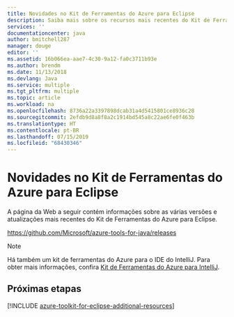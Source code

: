 ```yaml
---
title: Novidades no Kit de Ferramentas do Azure para Eclipse
description: Saiba mais sobre os recursos mais recentes do Kit de Ferramentas do Azure para Eclipse.
services: ''
documentationcenter: java
author: bmitchell287
manager: douge
editor: ''
ms.assetid: 16b066ea-aae7-4c30-9a12-fa0c3711b93e
ms.author: brendm
ms.date: 11/13/2018
ms.devlang: Java
ms.service: multiple
ms.tgt_pltfrm: multiple
ms.topic: article
ms.workload: na
ms.openlocfilehash: 8736a22a3397898dcab31a4d5415801ce8936c28
ms.sourcegitcommit: 2efdb9d8a8f8a2c1914bd545a8c22ae6fe0f463b
ms.translationtype: HT
ms.contentlocale: pt-BR
ms.lasthandoff: 07/15/2019
ms.locfileid: "68430346"
---
```

# <a name="whats-new-in-the-azure-toolkit-for-eclipse"></a>Novidades no Kit de Ferramentas do Azure para Eclipse

A página da Web a seguir contém informações sobre as várias versões e atualizações mais recentes do Kit de Ferramentas do Azure para Eclipse.

<https://github.com/Microsoft/azure-tools-for-java/releases>

> [!NOTE] 
> Há também um kit de ferramentas do Azure para o IDE do IntelliJ. Para obter mais informações, confira [Kit de Ferramentas do Azure para IntelliJ]. 
> 

<!--

### April 14, 2017
The Azure Toolkit for Eclipse - April 2017 release includes the following enhancements:

* **Improved Azure Sign In Experience**: The Azure Toolkit for Eclipse now supports two methods of logging into your Azure account: *Interactive* and *Automated*. For more information, see [Azure Sign In Instructions for the Azure Toolkit for Eclipse].
* **Publishing using Docker Containers**: You can now publish your web applications as Docker Containers using Azure Toolkit for Eclipse. For more information, see [How to publish a Web App as a Docker Container using the Azure Toolkit for Eclipse].
* **Storage Account Management**: The Azure Toolkit for Eclipse now supports managing your storage accounts from the Azure Explorer View. For more information, see [Managing Storage Accounts using the Azure Explorer for Eclipse].
* **Virtual Machine Management**: The Azure Toolkit for Eclipse now supports managing your virtual machines from the Azure Explorer View. For more information, see [Managing Virtual Machines using the Azure Explorer for Eclipse].
* **Removal of Remote Debugging Support**. Remote debugging of Java web apps on Azure App Service has been removed from the Azure Toolkit for Eclipse; this was necessary to resolve some problems which customers were experiencing when using the toolkit.

### August 26, 2016
The Azure Toolkit for Eclipse - August 2016 release includes the following enhancements:

* **Custom JDK Distributions**. The Azure Toolkit for Eclipse now supports specifying and deploying an arbitrary JDK version to your Azure WebApp container:
  * In addition to the JDKs provided by Azure, you can also choose from a wide selection of Zulu OpenJDK versions made available on Azure by Azul Systems.
  * You can also specify your own JDK distribution if you upload it as a ZIP file to your storage account.
* **Enhancements to the Azure Explorer view**:
  * Support for Virtual Machine management using Azure's new Resource Manager model: you can list, create and delete resource manager-based virtual machines without leaving the IDE.
  * Support for Storage Account blob management using Azure's Resource Manager, which complements the existing functionality for managing "classic" storage accounts.
* **Microsoft JDBC Driver 6.0 for SQL Server**. This update includes the latest JDBC driver for Microsoft SQL Server (v6.0), which is now included as a library that you can easily add to your Java projects, thereby replacing the older version.

### June 29, 2016
The Azure Toolkit for Eclipse - June 2016 release includes the following enhancements:

* **Java 8 Requirement**. The Azure Toolkit for Eclipse now requires Java 8, although this requirement is only for the toolkit - your applications can continue to use all versions of Java that are supported by Azure.
* **Support for the latest Java JDKs**. The latest versions of the Java JDKs are now supported by the Azure Toolkit for Eclipse.
* **Support for Azure SDK v2.9.1**. The latest version of the Azure SDK is now the minimum pre-requisite for the Azure Toolkit for Eclipse.
* **Integrated Samples**. The Azure Toolkit for Eclipse now features several sample applications to help developers get started.
* **HDInsight Tool Integration**. Azure's HDInsight Tools are now bundled with the Azure Toolkit for Eclipse. For more information, see [HDInsight Tools Plugin for Eclipse].
* **Remote Debugging of Java Web Apps**. The Azure Toolkit for Eclipse now supports remote debugging of Java web apps on Azure App Service.
* **Support for the Eclipse Luna release.** The new minimum required Eclipse IDE version is Luna.

### April 12, 2016
The Azure Toolkit for Eclipse - April 2016 release includes the following enhancements:

* **Support for Azure SDK v2.9.0**. The latest version of the Azure SDK is now the minimum pre-requisite for the Azure Toolkit for Eclipse.
* **Miscellaneous usability, responsiveness and performance improvements related to Azure Web App support**. A number of performance optimizations in how the Toolkit communicates with Azure result in a more responsive UI.
* **Ability to delete an existing Web Application container in Azure from within Eclipse**. The Azure Toolkit for Eclipse now allows you to delete an existing Azure Web container without leaving Eclipse.

### March 7, 2016
The Azure Toolkit for Eclipse - March 2016 release includes the following enhancements:

* **Support for quick deployment of lightweight Java applications**. The Azure Toolkit for Eclipse now supports the rapid deployment of lightweight Java applications into Azure Web App Containers, so deploying Java applications now takes seconds instead of minutes.
* **Support for Web App management using the Azure Explorer view**. The Azure Explorer view in the toolkit now supports for listing, starting and stopping Azure Web Apps.
* **Updated Tomcat, Jetty, and Zulu OpenJDK distributions**. The Azure Toolkit for Eclipse provides support for updated versions of Tomcat, Jetty and Zulu OpenJDK for Java deployments into Azure cloud services.

### January 4, 2016
The Azure Toolkit for Eclipse - January 2016 release includes the following enhancements:

* **Support for the Zulu OpenJDK updates**. For more information, see the [Azul Systems web page for the Zulu OpenJDK].
* **Updated Tomcat and Jetty distributions**. The Jetty and Tomcat distributions which are available on Microsoft Azure for use with the Azure Toolkit for Eclipse have been updated.
* **Feature Parity between Eclipse and IntelliJ Toolkits for Azure**. The Azure Toolkit for Eclipse and the [Azure Toolkit for IntelliJ] now support the same set of features.

### September 1, 2015
The Azure Toolkit for Eclipse - September 2015 release includes the following enhancements:

* **Support for the Zulu OpenJDK updates**. For more information, see the [Azul Systems web page for the Zulu OpenJDK].
* **Updated Tomcat and Jetty distributions**. The Jetty and Tomcat distributions which are available on Microsoft Azure for use with the Azure Toolkit for Eclipse have been updated. (These distributions allows developers to create quick development and test projects with the Azure Toolkit for Eclipse.
* **Support for automatically updated Tomcat and Jetty references**. In addition to the specific versions of Tomcat and Jetty which are available on Azure, developers can now reference a distribution referred to as the "Latest (auto-updated)", which will automatically update to the latest distribution of each major version of Jetty or Tomcat the next time your role instances are recycled. (Recycling occurs automatically, but developers can manually trigger a recycle through the Azure portal.) This new feature means that developers do not have to redeploy their application to be able to have their server software updated. (
* This functionality is currently intended only for development and test purposes or non-mission-critical applications, and is not recommended for production.)
* **Azure Explorer view for blobs, queues and tables in Azure storage**. This allows developers to perform a set of common tasks with their storage artifacts directly from the Eclipse IDE. For example: deleting, uploading or downloading blobs.

### August 1, 2015
The Azure Toolkit for Eclipse - August 2015 release includes the following enhancements:

* **Application Insights Instrumentation Key Management**. This update allows you to acquire, create and manage your Application Insights instrumentation keys directly from the Eclipse IDE.
* **Microsoft JDBC Driver 4.1 for SQL Server**. This update includes support for the latest JDBC driver for Microsoft SQL Server.
* **Version 2.7 of the Azure SDK**. This most recent update to the Azure SDK is the new pre-requisite for the Toolkit when installed on Windows. (Note this is not needed on non-Windows operating systems.)
* **Support for the Zulu OpenJDK v7 update**. For more information, see the [Azul Systems web page for the Zulu OpenJDK].

### May 1, 2015
The Azure Toolkit for Eclipse - May 2015 release includes the following enhancements:

* **Improved Server Selection UI**. This release simplifies the use of the toolkit on non-Windows operating systems.
* **Support for Maven Projects**. This release supports Maven Projects as applications, which the toolkit can deploy to Azure and configure Application Insights.
* **Version 2.6 of the Azure SDK**. This most recent update to the Azure SDK is the new pre-requisite for the Toolkit when installed on Windows. (Note this is not needed on non-Windows operating systems.)
* **Deployment Upgrade Instead of Republish**. If you are republishing a deployment project when the previous version is already live, the toolkit now uses Azure's deployment upgrade functionality instead of shutting down the previous deployment and republishing from scratch as it did in the past. This enables your cloud service to run without interruption whenever possible, helping achieve high availability even during an update, and speeds up the re-publishing process.
* **Support for the latest Zulu OpenJDK v8 - update 40**. For more information, see the [Azul Systems web page for the Zulu OpenJDK].

### March 9, 2015
The Azure Toolkit for Eclipse - March 2015 release includes the following enhancements:

* **Support for Mac, Ubuntu and additional Linux flavors**. This release of the Azure Toolkit for Eclipse adds support for Mac OS and several Unix platforms, so developers can install the toolkit to create, configure and publish Java projects to Azure Cloud Services (PaaS) from Eclipse running on operating systems other than Windows.

> [!NOTE]
> This capability is in preview, and it is not recommended for use in production environments. There is no customer support Service Level Agreement (SLA), but all feedback is appreciated and encouraged.
> 
> 

* **New Application Insights plugin**. Developers are now able to configure automatic server telemetry using Application Insights on Azure.
* **Ant-based command line deployment automation**. This feature enables developers to automate the publishing for newer versions of their deployments using Ant outside of Eclipse. A pre-generated script is automatically configured for a project after the first time it is deployed from Eclipse, and subsequent deployments can use the script to fully automate deployments via the command line only.
* **Tomcat and Jetty availability on Azure for simpler, faster deployment**. Developers can now reference various Tomcat and Jetty versions that are available on Azure directly instead of having to upload a Java server to their accounts (or via the Toolkit), so there is no need to upload a Java server for quick, getting-started scenarios.
* **Shortcut method for publishing Java web apps to Azure cloud services**. To reduce the learning curve for simple development and test scenarios, developers can now publish Java applications more directly to Azure. Instead of having to go through the process of creating and configuring an Azure deployment project, applications will be deployed with a default instance of Tomcat v8 and Zulu JVM (OpenJDK).

### January 30, 2015
The Azure Toolkit for Eclipse - January 2015 release includes the following enhancements:

* **Support for IBM® WebSphere® Application Server Liberty Core**. This release adds the IBM WebSphere Application Server Liberty Core to the list of supported application servers from which the toolkit is able to deploy to Azure. This latest addition expands the current list of application servers that are supported &quot;out-of-the-box&quot; by the Toolkit, which already included various versions of Tomcat, Jetty, JBoss and GlassFish.
* **Inclusion of Application Insights SDK**. This newly-released client API library (v0.9.0) is now part of the Package for Azure Libraries for Java.
* **Updated Package for Azure Libraries for Java**. This update includes Azure Libraries for Java v0.7.0 and Storage Client API v2.0.0, as well as the newly-released Application Insights SDK v0.9.0.

### November 12, 2014
The Azure Toolkit for Eclipse - November 2014 release includes the following enhancements:

* **Support for Azure SDK 2.5**. This most recent update to the Azure SDK is the new pre-requisite for the Toolkit.
* **Support for updated version of the Zulu OpenJDK v1.8, v1.7 and v1.6 packages**. For more information, see the [Azul Systems web page for the Zulu OpenJDK].
* **Support for the new Standard D sizes for cloud services**, which offer increased performance and additional memory resources. For more information, see [Virtual Machine and Cloud Service Sizes for Azure].

### October 17, 2014
The Azure Toolkit for Eclipse - October 2014 release includes the following enhancements:

* **Performance improvements in the Publish to Cloud scenarios**. Loading of subscription information is much faster when users have multiple subscriptions and storage accounts.
* **Support for updated version of the Zulu OpenJDK v1.8 package**. For more information, see the [Azul Systems web page for the Zulu OpenJDK].
* **Support for deprecating older versions of 3rd party JDKs**. Deprecated JDK packages will no longer show up in the dropdown menu for new deployment projects. Existing projects referencing deprecated JDK packages will continue being able to do so for the time being, but it is recommended to upgrade such projects to rely on the latest.
* **Updated version of the Package for Azure Libraries for Java client API library**. For more information, see the [Microsoft Azure Client API].
* **Bug Fixes.** This release contains a number of miscellaneous bug fixes which were based on user reports and testing.

### August 5, 2014
The Azure Toolkit for Eclipse - August 2014 release includes the following enhancements

* **Support for Azure SDK 2.4.** Older versions of the Eclipse Toolkit will not work with this newly released SDK.
* **Updated versions of the Zulu OpenJDK v1.6, 1.7 and v1.8 packages.** For more information, see the [Azul Systems web page for the Zulu OpenJDK].
* **Updated version of the Package for Azure Libraries for Java client API library.** For more information, see the [Microsoft Azure Client API].
* **Support for Latest Publish Settings File Format.** Support was added for version 2.0 of the Publish Settings file format.
* **Architectural changes behind the Publish to Cloud feature.** The Toolkit is now using the newly released Microsoft Azure Client API for Java for its publish-to-cloud support.
* **Bug Fixes.** This release contains a number of user-requested bug fixes.

### June 12, 2014
The Azure Toolkit for Eclipse - June 2014 release is a minor servicing update which provides the following enhancements:

* **Support for the Zulu OpenJDK package v1.8.** For more information, see the [Azul Systems web page for the Zulu OpenJDK].
* **Updated versions of the Zulu OpenJDK v1.6 and 1.7 packages.** For more information, see the [Azul Systems web page for the Zulu OpenJDK].
* **Updated version of the Package for Azure Libraries for Java client API library.** For more information, see the [Microsoft Azure Client API].
* **Bug Fixes.** This release contains a number of user-requested bug fixes.

### April 4, 2014
The Azure Plugin for Eclipse - April 2014 release has released. This is an update accompanying the release of the Azure SDK 2.3, which is a pre-requisite and will be downloaded automatically when you install the plugin. This update includes new features, bug fixes, and some feedback-driven usability enhancements since the February 2014 Preview:

* **Support for the Azure SDK 2.3 release.** The Azure Plugin for Eclipse - April 2014 release requires Azure SDK 2.3. When using the new plugin, if you do not already have Azure SDK 2.3, you will be prompted to allow its installation. Do not use Azure SDK 2.3 with earlier versions of the plugin.
* **Upgrading of applications without complete package deployment.** When deploying Java applications that are part of your project, the plugin now automatically uploads them into your selected storage account so that you can update it and recycle the role instances to deploy the latest application bits without having to rebuild and redeploy the entire package.
* **Tomcat 8 now is a recognized application server.** If you select a Tomcat 8 installation directory on your machine in the **Server** tab of the **Azure Deployment Project** dialog, the plugin will now automatically detect it and be able to deploy Tomcat 8 in an automated fashion, similar to the older versions of Tomcat already in the list.
* **Azul Zulu OpenJDK package updates: v1.7 update 51 and v1.6 update 47.** Effective with this release, Azul System's Zulu Open JDK v7 package update 51 is available. Also, Zulu Open JDK v6 packages start being available, beginning with update 47. These updates are in addition to the previously available Zulu Open JDK v7 package update 45, update 40 and update 25.
* **Support for A8 and A9 Microsoft Azure Virtual Machine size.** You can now deploy a cloud service to the high memory A8 and A9 Virtual Machine sizes. For more information about these VM sizes, see [Virtual Machine and Cloud Service Sizes for Azure].
* **Automatic redirection from HTTP to HTTPS for SSL-enabled roles.** When your cloud service contains only HTTPS role(s), if the user request specifies HTTP, it will automatically redirect to HTTPS. There is no need to create a separate role to handle the HTTP requests.
* **Express Emulator used for local emulation.** The Azure Express Emulator is now used as the emulator when debugging your applications locally.
* **Azure has been rebranded as Microsoft Azure.** UI screens now reflect that Azure has been rebranded and no longer called Azure.

### February 6, 2014
The Azure Plugin for Eclipse - February 2014 Preview has released. This update includes new features, bug fixes, and some feedback-driven usability enhancements since the October 2013 Preview:

* **Support for SSL offloading.** Secure Sockets Layer (SSL) offloading has been added as a feature, allowing you to easily enable Hypertext Transfer Protocol Secure (HTTPS) support in your Java deployment on Azure, without requiring you to configure SSL in your Java application server. This is particularly relevant in Session Affinity and/or authenticated communication scenarios. For example, when using the Access Control Service (ACS) Filter, which is already supported by the toolkit. For more information, see [SSL Offloading] and [How to Use SSL Offloading].
* **GlassFish 4 now is a recognized application server.** If you select a GlassFish 4 installation directory on your machine in the **Server** tab of the **Azure Deployment Project** dialog, the plugin will now automatically detect it and be able to deploy GlassFish OSE 4 in an automated fashion, similar to the GlassFish OSE 3 version already in the list.
* **Azul Zulu OpenJDK package update 45.** Effective with this release, Azul System's Zulu (Open JDK v7 package) update 45 is now available; this is in addition to the previously available update 40 and update 25.
* **Support for 'auto' for private endpoint ports.** You can set a private port to automatic for input endpoints and internal endpoints to let Azure assign a port to that endpoint automatically. Previously you could only assign a specific port number.
* **Support for customizing the certificate name (CN) in the self-signed certificate creation UI.** Previously, the same hard-coded name was used for all new certificates; now you can specify your own certificate name to help distinguish among multiple certificates in the Azure portal used for different purposes.
* **Azure toolbar:** The Azure toolbar has an updated with the following changes: 
  * ![][ic710876] This icon was added for the **New Azure Deployment Project**.
  * ![][ic710877] This icon was added as a shortcut to the self-signed certificate creation dialog.
* **Support for A5 Azure Virtual Machine size.** You can now deploy a cloud service to the high memory A5 Virtual Machine size. For more information about this VM size, see [Virtual Machine and Cloud Service Sizes for Azure].
* **Support for Microsoft Windows Server 2012 R2.** You can now select Windows Server 2012 R2 as the cloud operating system.

### October 22, 2013
The Azure Plugin for Eclipse - October 2013 Preview has released. This update includes new features, bug fixes, and some feedback-driven usability enhancements since the September 2013 Preview:

* **Support for the Azure SDK 2.2 release.** The Azure Plugin for Eclipse - October 2013 Preview supports Azure SDK 2.2. The plugin will still work with Azure SDK 2.1, and will automatically install Azure SDK 2.2 if you do not already have at least Azure SDK 2.1 installed.
* **Azul Zulu OpenJDK package update 40.** As announced for the September 2013 Preview, the plugin now enables using a third party-provided JDK directly on Azure, without requiring you to upload your own JDK. In the October 2013 release, Azul System's Zulu (Open JDK v7 package) update 40 is now available; this is in addition to the originally published update 25.
* **Cloud deployment link in the Activity Log.** Within the Azure Activity Log, when your deployment has a status of **Published**, you can click **Published** since it is now a link to your deployment; your deployment will then be opened in your browser. (The status of **Published** was previously labeled **Running**.)
* **Target OS selection available at publish time.** The **Publish to Azure** dialog contains a new field, **Target OS**, which provides a more discoverable way for you to set your target operating system.
* **Auto-overwrite previous deployment.** The **Publish to Azure** dialog contains a new checkbox, **Overwrite previous deployment**. If this option is checked, when your new deployment is published it will automatically overwrite the previous deployment; you would not experience &quot;409 conflict&quot; issues when publishing to the same location without first unpublishing the previous deployment.
* **Jetty 9 now is a recognized application server.** If you select a Jetty 9 installation directory on your machine in the **Server** tab of the **Azure Deployment Project** dialog, the plugin will now automatically detect it and be able to deploy Jetty 9 in an automated fashion, similar to the older versions of Jetty already in the list.
* **Add a role from the Project context menu.** The **Azure** project context menu now contains a new menu item, **Add Role**, which provides a quicker and more discoverable way for you to add a new role to your Azure project.
* **An update to the Package for the Azure Libraries for Java library.** This is based on version 0.4.6 of the [Microsoft Azure Client API].

### September 25, 2013
The Azure Plugin for Eclipse - September 2013 Preview has released. This update includes new features, bug fixes, and some feedback-driven usability enhancements since the August 2013 Preview:

* **Ability to deploy the Azul Zulu OpenJDK package available on Azure.** A new option has been added when specifying the JDK to use with your Azure deployment. Using this option, you can deploy a third party JDK package directly on the Azure cloud, without having to upload your own. Azul Systems is providing the first such package called Zulu, based on the OpenJDK, which can now be deployed using this option.
* **An update to the Package for the Azure Libraries for Java library.** This is based on version 0.4.5 of the [Microsoft Azure Client API].

### August 1, 2013
The Azure Plugin for Eclipse - August 2013 Preview has released. This is an update accompanying the release of the Azure SDK 2.1, which is a pre-requisite and will be downloaded automatically when you install the plugin. This update includes new features, bug fixes, and some feedback-driven usability enhancements since the July 2013 Preview:

* **Removal of options to include the local JDK and local application server as part of the deployment package.** Downloading the JDK and application server from cloud storage during the deployment is preferable to embedding these components in the package, since downloading the items results in smaller deployment package size, faster deployment times, and easier maintenance. As a result, the options to include the JDK and application server in the deployment package have been removed. Existing projects that were configured to include the local JDK and local application server as part of the deployment package will automatically be converted to auto-upload the JDK and application server to cloud storage.
* **Support for the Azure SDK 2.1 release.** The Azure Plugin for Eclipse - August 2013 Preview requires Azure SDK 2.1. Do not use the August 2013 preview with earlier versions of the Azure SDK, and do not use Azure SDK 2.1 with earlier versions of the Azure Plugin for Eclipse.
* **Support for the Eclipse Kepler release.** Related to this, the new minimum required Eclipse IDE version is Indigo. The Azure Plugin for Eclipse is no longer officially tested on Helios.

### July 3, 2013
The Azure Plugin for Eclipse - July 2013 Preview has released. This update includes new features, bug fixes, and some feedback-driven usability enhancements since the May 2013 Preview:

* **Ability to create a new storage account.** A **New** button has been added to the **Add Storage Account** dialog. This allows you to create a storage account within the Eclipse plugin, without requiring you to log in to the Azure Management Portal. (You must already have an Azure subscription to use this feature.) For more information about creating a new storage account, see [To create a new storage account].
* **New &quot;(auto)&quot; option for storage account used for automatic deployment of JDK and server, and for caching.** When using the **Automatically upload** option for the JDK and application server, you can now specify **(auto)** for the URL and storage account to use when uploading the JDK and application server, or when using Azure Caching. Then, these features will automatically use the same storage account as the one that you select in the **Publish to Azure** dialog. The [Creating a Hello World Application for Azure in Eclipse] tutorial has been updated to use the new **(auto)** option.
* **Ability to set your Azure service endpoints.** Specify the service endpoints that determine whether your application is deployed to and managed by the global Azure platform, Azure operated by 21Vianet in China, or a private Azure platform. For more information, see [Azure Service Endpoints].
* **Large deployments can specify a local storage resource.** In the event that your deployment is too large to be contained in the default approot folder, you can now specify a local storage resource as the deployment destination for your JDK and application server. For more information, see [Deploying Large Deployments].
* **Support for A6 and A7 Azure Virtual Machine sizes.** You can now deploy a cloud service to the high memory A6 and A7 Virtual Machine sizes. For more information about these sizes, see [Virtual Machine and Cloud Service Sizes for Azure].
* **An update to the Package for the Azure Libraries for Java library.** This is based on version 0.4.4 of the [Microsoft Azure Client API].

### May 1, 2013
The Azure Plugin for Eclipse - May 2013 Preview has released. This is a major update accompanying the release of the Azure SDK 2.0, which is a pre-requisite and will be downloaded automatically when you install the plugin. This release includes new features, bug fixes, and some feedback-driven usability enhancements since the February 2013 Preview:

* **Automatic upload of the JDK and application server to, and deployment from, Azure storage.** A new option which automatically uploads the selected JDK and application server, when needed, to a specified Azure storage account and deploys these components from there, instead of embedding in the deployment package or having the user upload then manually. This commonly requested feature can greatly enhance the ease of deploying the JDK and server components, especially for novice users. For a walk-through that uses these options, see [Creating a Hello World Application for Azure in Eclipse].
* **Centralized storage account tracking and ability to reference storage accounts more easily (via a dropdown control).** This applies to multiple features that rely on storage, such as JDK and server component deployment, and caching. For more information, see [Azure Storage Account List].
* **Simplified Remote Access setup in the Publish to Cloud wizard.** All you need to do is type in a user name and password to enable remote access, or leave it blank to keep remote access disabled.
* **An update to the Package for the Azure Libraries for Java library.** This is based on version 0.4.2 of the [Microsoft Azure Client API].
* **Support for sticky sessions on Windows Server 2012.** Previously, sticky sessions worked only on Windows Server 2008 R2, now both cloud operating system targets support session affinity.
* **Package upload performance improvements.** Even when the JDK and application server are embedded in the deployment package, the upload portion of the deployment process can be approximately twice as fast as compared to previous versions.

### February 8, 2013
The Azure Plugin for Eclipse - February 2013 Preview has released. This is a minor update which includes bug fixes, feedback-driven usability enhancements and some new features since the November 2012 Preview:

* Support for deploying JDKs, application servers, and arbitrary other components from public or private Azure blob storage downloads instead of including them in the deployment package when deploying to the cloud.
* Ability to change the order in which user-defined components of a role are processed, through the addition of **Move Up** and **Move Down** buttons in the **Components** section of the **Azure Role Properties**.
* An update to the **Package for the Azure Libraries for Java** library, based on version 0.4.0 of the [Microsoft Azure Client API].

### November 5, 2012
The Azure Plugin for Eclipse - November 2012 Preview has released. This is a major update which includes a number of new features, as well as additional bug fixes and feedback-driven usability enhancements since the September 2012 Preview:

* Support for Microsoft Windows Server 2012 as the cloud operating system.
* Support for Azure co-located caching support for memcached clients.
* Inclusion of the Apache Qpid JMS client libraries for taking advantage of Azure AMQP-based messaging.
* An improved **New Project** wizard, with a new page at the end that provides users with the ability to quickly enable several common key features in their project: sticky sessions, caching and remote debugging.
* Automatic reduction of role instances to 1 when running in the compute emulator, to avoid port binding conflicts between server instances.

### September 28, 2012
The Azure Plugin for Eclipse - September 2012 Preview has released. This service update includes a number of additional bug fixes since the August 2012 Preview, as well as some feedback-driven usability enhancements in existing features:

* Support for Microsoft Windows 8 and Microsoft Windows Server 2012 as the development operating system, resolving issues that previously prevented the plugin from working properly on those operating systems.
* Improved support for specifying endpoint port ranges.
* Bug fixes related to file paths containing spaces.
* Role context menu improvements for faster access to role-specific configuration settings.
* Minor refinements in the **Publish to cloud** wizard and a number of additional bug fixes.

### August 28, 2012
The Azure Plugin for Eclipse - August 2012 Preview has released. This service update includes additional bug fixes since the July 2012 Preview, as well as several feedback-driven usability enhancements for existing features:

* Within the Azure Access Control Services Filter dialog:
  * **Option to embed the signing certificate** in your application's WAR file, to simplify cloud deployment.
  * **Option to create a self-signed certificate** within the ACS filter UI. For additional information about the Azure Access Control Services Filter, see [How to Authenticate Web Users with Azure Access Control Service Using Eclipse].
* Within the Azure Deployment Project wizard (also applies to the role's Server Configuration property page):
  * **Automatic discovery of the JDK location** on your computer (which you can override if desired).
  * **Automatic detection of the server type** when you select the application server installation directory.

### July 15, 2012
The Azure Plugin for Eclipse - July 2012 Preview, which addresses a number of the highest priority bugs found and/or reported by users after the June 2012 release, has released. This is a service update only, no new features are contained.

### June 7, 2012
Azure Plugin for Eclipse - June 2012 CTP has released. New features include:

* **New Azure Deployment Project wizard:** Enables you to select your JDK, Java application server, and Java applications directly in the improved wizard UI. Included in the list of out-of-the-box server configurations to choose from are Tomcat 6, Tomcat 7, GlassFish OSE 3, Jetty 7, Jetty 8, JBoss 6, and JBoss 7 (stand-alone). Additionally, you can customize the list of server configurations. This UI improvement is an alternative to dragging and dropping compressed files and copying over startup scripts, which was previously the main approach. That method still works fine, but will likely be used only for more advanced scenarios.
* **Server Configuration role property page:** Enables you to easily switch the JDKs, Java application servers and applications associated with your deployment after you have created the project. For more information, see [Server configuration properties].
* **&quot;Publish to cloud&quot; wizard:** Provides an easy way to deploy your project to Azure directly from Eclipse, automating the previously manual heavy-lifting of fetching credentials, signing in to the Azure Management Portal, uploading a package, etc. For an example of how to directly deploy your project to Azure, see [Creating a Hello World Application for Azure in Eclipse].
* **Azure toolbar:** An Azure toolbar is now available in Eclipse which contains buttons that invoke the following features:
  * ![][ic710879] **Run in Azure Emulator**: Runs your project in the emulator.
  * ![][ic710880] **Reset Azure Emulator**: Resets the emulator.
  * ![][ic710881] **Build Cloud Package for Azure**: Compiles your package for deployment.
  * ![][ic710876] **New Azure Deployment Project**: Creates a new Azure deployment project.
  * ![][ic710882] **Publish to Azure Cloud**: Publishes your project to Azure.
  * ![][ic710883] **Unpublish**: Deletes your deployment.
  * Many of these Azure toolbar buttons are used in [Creating a Hello World Application for Azure in Eclipse].
* **Azure Libraries for Java:** Now available as part of the single Package for Azure Libraries for Java library in Eclipse, accompanying the plugin installation and containing all of the necessary dependencies as well. Just add one reference to the library in your Java project and you don't need to download anything separately. For more information, see [Installing the Azure Toolkit for Eclipse].
* **Microsoft JDBC Driver 4.0 for SQL Server available during plugin installation:** During installation of the new plugin, the newest version of the Microsoft JDBC Driver for SQL Server can be installed.
* **Azure Access Control Service Filter available during plugin installation:** This new component, included as an Eclipse library in the toolkit, enables your Java web application to seamlessly take advantage of Azure Access Control Service (ACS) authentication using various identity providers, such as Google, Live.com, and Yahoo!. You won't need to write authentication logic yourself, just configure a few options and let the filter do the heavy lifting of enabling users to sign in using ACS. You can just focus on writing the code that gives users access to resources based on their identity, as returned to your application by the filter inside the Request object. For a tutorial on using the ACS filter, see [How to Authenticate Web Users with Azure Access Control Service Using Eclipse].
* **Automatic detection of the Azure SDK 1.7 prerequisite:** When you create a new Azure Deployment Project, Azure SDK 1.7 will be automatically downloaded if it is not already installed.
* **Instance endpoints:** Allows direct port endpoint access for communication with load balanced role instances. Instance endpoints can be added through the endpoints UI, available through the [Endpoints properties] page. This helps enable remote debugging and JMX diagnostics for specific compute instances running in the cloud in scenarios with multi -instance deployments. 
* **Components UI:** Makes it easier for advanced users to set up project dependencies between individual Azure roles in the project and other external resources such as Java application projects; also makes it easy to describe their deployment logic. For more information, see [Components properties].
* **Automatic upgrade of previous versions of projects:** When you open a workspace that has Azure project created with a previous version of the plugin, the old projects will be shown in Eclipse as closed, because previous versions of projects are not compatible with the new release. If you attempt to open one of these old projects, an upgrade wizard will start. If you agree to the upgrade, a new project, with **_Upgraded** appended to the name, will be created and automatically updated to work with the new release. You can rename the new project as needed. As part of the upgrade, your original project will not be modified (and will remain closed).

### December 10, 2011
Azure Plugin for Eclipse - December 2011 CTP has released. New features include:

* **Session affinity (&quot;sticky sessions&quot;) support:** Helping enable stateful, clustered Java applications with just a single checkbox. For more information, see [Session Affinity].
* **Pre-made startup script samples:** For the most popular Java servers (Tomcat, Jetty, JBoss, GlassFish), that you can just copy/paste from your project's samples directory into your startup script.
* **Emulator startup output in real time:** You can now watch the execution of all the steps from your startup script in a dedicated console window, showing you the progress and failures in your script as it is executed by Azure.
* **Automatic, light-weight java.exe monitoring:** That will force a role recycle when java.exe stops running, using a lightweight, pre-made script automatically included in your deployment.
* **Remote Java app debugging configuration UI:** Allows you to easily enable Eclipse's remote debugger to access your Java app running in the Emulator or the Azure cloud, so you can step through and debug your Java code in real time. For more information, see [Debugging Azure Applications in Eclipse].
* **Local storage resource configuration UI:** So you no longer have to configure local resources by manipulating the XML directly. This feature also enables you to access to the effective file path of your local resource after it's deployed via an environment variable you can reference directly from your startup script. For more information, see [Local storage properties].
* **Environment variable configuration UI:** So you no longer have to set environment variables via manual editing of the configuration XML. For more information, see [Environment variables properties].
* **JDBC driver for SQL Azure:** Gets installed via the plugin as a seamlessly integrated Eclipse library, enabling easier programming against SQL Azure. 
* **Quick context-menu access to role configuration UI**: Just right-click on the role folder, and click **Properties**.
* **Custom Azure project and role folder icons:** For better visibility and easier navigation within your workspace and project.

-->

## <a name="next-steps"></a>Próximas etapas

[!INCLUDE [azure-toolkit-for-eclipse-additional-resources](../includes/azure-toolkit-for-eclipse-additional-resources.md)]

<!-- URL List -->

[Kit de Ferramentas do Azure para IntelliJ]: ../intellij/azure-toolkit-for-intellij.md
[Installing the Azure Toolkit for Eclipse]: azure-toolkit-for-eclipse-installation.md

[Azure Sign In Instructions for the Azure Toolkit for Eclipse]: azure-toolkit-for-eclipse-sign-in-instructions.md
[How to publish a Web App as a Docker Container using the Azure Toolkit for Eclipse]: ./azure-toolkit-for-eclipse-publish-as-docker-container.md
[Managing Storage Accounts using the Azure Explorer for Eclipse]: ./azure-toolkit-for-eclipse-managing-storage-accounts-using-azure-explorer.md
[Managing Virtual Machines using the Azure Explorer for Eclipse]: ./azure-toolkit-for-eclipse-managing-virtual-machines-using-azure-explorer.md

<!-- URL List -->

[Azure for Java Developers]: https://docs.microsoft.com/azure/java
[Azul Systems web page for the Zulu OpenJDK]: http://go.microsoft.com/fwlink/?LinkId=402457
[Azure Service Endpoints]: http://go.microsoft.com/fwlink/?LinkID=699526
[Azure Storage Account List]: http://go.microsoft.com/fwlink/?LinkID=699528
[Components properties]: http://go.microsoft.com/fwlink/?LinkID=699525#components_properties
[Creating a Hello World Application for Azure in Eclipse]: http://go.microsoft.com/fwlink/?LinkID=699533
[Debugging Azure Applications in Eclipse]: http://go.microsoft.com/fwlink/?LinkID=699535
[Deploying Large Deployments]: http://go.microsoft.com/fwlink/?LinkID=699536
[Endpoints properties]: http://go.microsoft.com/fwlink/?LinkID=699525#endpoints_properties
[Environment variables properties]: http://go.microsoft.com/fwlink/?LinkID=699525#environment_variables_properties
[HDInsight Tools Plugin for Eclipse]: /azure/hdinsight/hdinsight-apache-spark-eclipse-tool-plugin
[How to Authenticate Web Users with Azure Access Control Service Using Eclipse]: http://go.microsoft.com/fwlink/?LinkID=264703
[How to Use SSL Offloading]: http://go.microsoft.com/fwlink/?LinkID=699545
[Local storage properties]: http://go.microsoft.com/fwlink/?LinkID=699525#local_storage_properties
[Microsoft Azure Client API]: http://go.microsoft.com/fwlink/?LinkId=280397
[Server configuration properties]: http://go.microsoft.com/fwlink/?LinkID=699525#server_configuration_properties
[Session Affinity]: http://go.microsoft.com/fwlink/?LinkID=699548
[SSL Offloading]: http://go.microsoft.com/fwlink/?LinkID=699549
[To create a new storage account]: http://go.microsoft.com/fwlink/?LinkID=699528#create_new
[Virtual Machine and Cloud Service Sizes for Azure]: http://go.microsoft.com/fwlink/?LinkId=466520

<!-- IMG List -->

[ic710876]: media/azure-toolkit-for-eclipse-whats-new/ic710876.png
[ic710877]: media/azure-toolkit-for-eclipse-whats-new/ic710877.png
[ic710879]: media/azure-toolkit-for-eclipse-whats-new/ic710879.png
[ic710880]: media/azure-toolkit-for-eclipse-whats-new/ic710880.png
[ic710881]: media/azure-toolkit-for-eclipse-whats-new/ic710881.png
[ic710876]: media/azure-toolkit-for-eclipse-whats-new/ic710876.png
[ic710882]: media/azure-toolkit-for-eclipse-whats-new/ic710882.png
[ic710883]: media/azure-toolkit-for-eclipse-whats-new/ic710883.png

<!-- Legacy MSDN URL = https://msdn.microsoft.com/library/azure/hh694270.aspx -->
